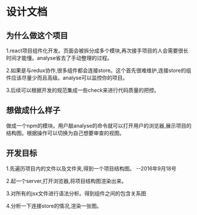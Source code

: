 # 设计文档

## 为什么做这个项目
1.react项目组件化开发。页面会被拆分成多个模块,再次接手项目的人会需要很长时间才能懂。analyse省去了手动整理的过程。

2.如果是与redux协作,很多组件都会连接store。这个首先很难维护,连接store的组件应该尽量少而且高级。analyse可以监控你的项目。

3.后续可以根据开发的规范集成一些check来进行代码质量的把控。

## 想做成什么样子
做成一个npm的模块。用户敲analyse的命令就可以打开用户的浏览器,展示项目的结构图。根据操作可以切换为自己想要审查的视图。

## 开发目标
1.先遍历项目内的文件以及文件夹,得到一个项目结构图。   --2016年9月18号

2.起一个server,打开浏览器,将项目结构图渲染出来。

3.对所有的jsx文件进行语法分析。得到组件之间的包含关系图

4.分析一下连接store的情况,渲染一张图。
